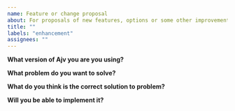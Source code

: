```yaml
---
name: Feature or change proposal
about: For proposals of new features, options or some other improvements
title: ""
labels: "enhancement"
assignees: ""
---
```


<!--
Frequently Asked Questions: https://github.com/ajv-validator/ajv/blob/master/FAQ.md
Please provide all info and reduce your schema and data to the smallest possible size.

This template is for change proposals.
For other issues please see https://github.com/ajv-validator/ajv/blob/master/CONTRIBUTING.md
-->

**What version of Ajv you are you using?**

**What problem do you want to solve?**

**What do you think is the correct solution to problem?**

**Will you be able to implement it?**
